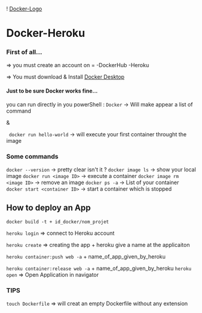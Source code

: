 
! [Docker-Logo](https://s2.qwant.com/thumbr/0x380/5/6/0d4e0a2c7c8518b622644066cbce588e737b82401eabe634c435067b67b75d/dockerhero.jpg?u=https%3A%2F%2Ftr4.cbsistatic.com%2Fhub%2Fi%2Fr%2F2016%2F10%2F18%2F831f017c-ee68-4bd6-8a5c-ab31b4d35d6d%2Fresize%2F770x%2F1cedcf2f03388a9720835a628a8a9765%2Fdockerhero.jpg&q=0&b=1&p=0&a=0)

# Docker-Heroku

### First of all...

=> you must create an account on = 
                                   -DockerHub
                                   -Heroku

=> You must download & Install 
[Docker Desktop](https://hub.docker.com/)

#### Just to be sure Docker works fine...

you can run directly in you powerShell : 
`Docker` -> Will make appear a list of command 

&

` docker run hello-world` -> will execute your first container throught the image 

### Some commands 

`docker --version` -> pretty clear isn't it ?
`docker image ls` -> show your local image 
`docker run <image ID>` -> execute a container 
`docker image rm <image ID>` -> remove an image
`docker ps -a` -> List of your container
`docker start <container ID>` -> start a container which is stopped

## How to deploy an App 

`docker build -t + id_docker/nom_projet`

`heroku login` => connect to Heroku account

`heroku create` => creating the app + heroku give a name at  the applicaiton 

`heroku container:push web -a` + name_of_app_given_by_heroku

`heroku container:release web -a` + name_of_app_given_by_heroku
`heroku open` => Open Application in navigator 



### TIPS

`touch Dockerfile` => will creat an empty Dockerfile without any extension 

